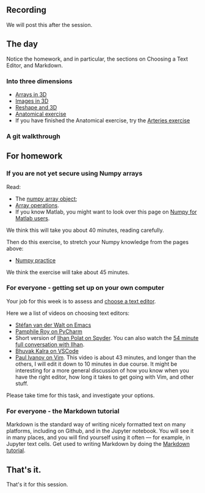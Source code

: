 ## Recording

We will post this after the session.

## The day

Notice the homework, and in particular, the sections on Choosing a Text Editor,
and Markdown.

### Into three dimensions

* [Arrays in 3D](https://textbook.nipraxis.org/arrays_3d)
* [Images in 3D](https://textbook.nipraxis.org/images_3d)
* [Reshape and 3D](https://textbook.nipraxis.org/reshape_and_3d)
* [Anatomical
  exercise](https://hub.nipraxis.org/hub/user-redirect/git-pull?repo=https%3A//github.com/nipraxis/anatomical&subPath=anatomical.ipynb)
* If you have finished the Anatomical exercise, try the [Arteries
  exercise](https://hub.nipraxis.org/hub/user-redirect/git-pull?repo=https%3A//github.com/nipraxis/arteries&subPath=arteries.ipynb)

### A git walkthrough

## For homework

### If you are not yet secure using Numpy arrays

Read:

* The [numpy array
  object](https://scipy-lectures.org/intro/numpy/array_object.html);
* [Array operations](https://scipy-lectures.org/intro/numpy/operations.html).
* If you know Matlab, you might want to look over this page on [Numpy for
  Matlab users](https://numpy.org/doc/stable/user/numpy-for-matlab-users.html).

We think this will take you about 40 minutes, reading carefully.

Then do this exercise, to stretch your Numpy knowledge from the pages above:

* [Numpy
  practice](https://hub.nipraxis.org/hub/user-redirect/git-pull?repo=https%3A//github.com/nipraxis/array_practice&subPath=array_practice.ipynb)

We think the exercise will take about 45 minutes.

### For everyone - getting set up on your own computer

Your job for this week is to assess and [choose a text
editor](https://textbook.nipraxis.org/choosing_editor.html).

Here we a list of videos on choosing text editors:

* [Stéfan van der Walt on Emacs](https://vimeo.com/702404210)
* [Pamphile Roy on PyCharm](https://vimeo.com/702001724)
* Short version of [Ilhan Polat on Spyder](https://vimeo.com/702215618).  You
  can also watch the [54 minute full conversation with
  Ilhan](https://vimeo.com/706101324).
* [Bhuvak Kalra on VSCode](https://vimeo.com/702402879)
* [Paul Ivanov on Vim](https://vimeo.com/704733982).  This video is about 43
  minutes, and longer than the others, I will edit it down to 10 minutes in
  due course.  It might be interesting for a more general discussion of how you know when you have the right editor, how long it takes to get going with Vim, and other stuff.

Please take time for this task, and investigate your options.

### For everyone - the Markdown tutorial

Markdown is the standard way of writing nicely formatted text on many
platforms, including on Github, and in the Jupyter notebook.  You will see it
in many places, and you will find yourself using it often — for example, in
Jupyter text cells.  Get used to writing Markdown by doing the [Markdown
tutorial](https://www.markdowntutorial.com).

## That's it.

That's it for this session.
